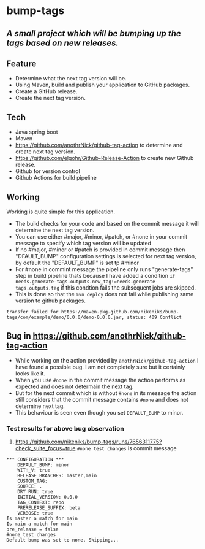 # bump-tags
## _A small project which will be bumping up the tags based on new releases._

## Feature
- Determine what the next tag version will be.
- Using Maven, build and publish your application to GitHub packages.
- Create a GitHub release.
- Create the next tag version.

## Tech
- Java spring boot  
- Maven
- https://github.com/anothrNick/github-tag-action to determine and create next tag version.
- https://github.com/elgohr/Github-Release-Action to create new Github release.
- Github for version control
- Github Actions for build pipeline

## Working

Working is quite simple for this application.

- The build checks for your code and based on the commit message it will determine the next tag version.
- You can use either #major, #minor, #patch, or #none in your commit message to specify which tag version will be updated
- If no #major, #minor or #patch is provided in commit message then "DFAULT_BUMP" configuration settings is selected for next tag version, by default the "DEFAULT_BUMP" is set tp #minor
- For #none in commint message the pipeline only runs "generate-tags" step in build pipeline thats because I have added a condition `if needs.generate-tags.outputs.new_tag!=needs.generate-tags.outputs.tag` if this condtion fails the subsequent jobs are skipped.
- This is done so that the `mvn deploy` does not fail while publishing same version to github packages. 
```
transfer failed for https://maven.pkg.github.com/nikeniks/bump-tags/com/example/demo/0.0.0/demo-0.0.0.jar, status: 409 Conflict
```

## Bug in https://github.com/anothrNick/github-tag-action
- While working on the action provided by `anothrNick/github-tag-action` I have found a possible bug. I am not completely sure but it certainly looks like it.
- When you use `#none` in the commit message the action performs as expected and does not determain the next tag.
- But for the next commit which is without `#none` in its message the action still considers that the commit message contains `#none` and does not determine next tag.
- This behaviour is seen even though you set `DEFAULT_BUMP` to minor.

### Test results for above bug observation
1) https://github.com/nikeniks/bump-tags/runs/7656311775?check_suite_focus=true
`#none test changes` is commit message
```
*** CONFIGURATION ***
	DEFAULT_BUMP: minor
	WITH_V: true
	RELEASE_BRANCHES: master,main
	CUSTOM_TAG: 
	SOURCE: .
	DRY_RUN: true
	INITIAL_VERSION: 0.0.0
	TAG_CONTEXT: repo
	PRERELEASE_SUFFIX: beta
	VERBOSE: true
Is master a match for main
Is main a match for main
pre_release = false
#none test changes
Default bump was set to none. Skipping...
```


